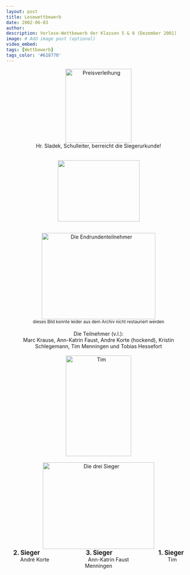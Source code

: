 ```yaml
---
layout: post
title: Lesewettbewerb
date: 2002-06-03
author:
description: Vorlese-Wettbewerb der Klassen 5 & 6 (Dezember 2001)
image: # Add image post (optional)
video_embed:
tags: [Wettbewerb]
tags_color: '#618770'
---
```


<div style="text-align: center;">
  <img id="Bild68" height="201" width="180" src="{{site.baseurl}}/Lese-Wettbewerb_files/Preisverleihung.JPG" border="0" alt="Preisverleihung">
  <br>Hr. Sladek, Schulleiter,  berreicht die Siegerurkunde!<br><br>

  <img id="Bild67" height="167" width="223" src="{{site.baseurl}}/Lese-Wettbewerb_files/Publikum.JPG" border="0"><br><br>

<img id="Bild69" height="235" width="310" src="{{site.baseurl}}/images/alle_Sieger.png" border="0" alt="Die Endrundenteilnehmer">
<br><small>dieses Bild konnte leider aus dem Archiv nicht restauriert werden</small><br>
<br>Die Teilnehmer (v.l.): <br>
Marc Krause, Ann-Katrin Faust, Andre Korte (hockend), Kristin Schlegemann, Tim Menningen und Tobias Hessefort<br><br>


  <img id="Bild70" height="274" width="178" src="{{site.baseurl}}/Lese-Wettbewerb_files/der_sieger.JPG" border="0" alt="Tim ">
  <br><br>

  <img id="Bild71" height="236" width="304" src="{{site.baseurl}}/Lese-Wettbewerb_files/drei_Sieger.JPG" border="0" alt="Die drei Sieger">
  <br>
  <b style="font-size: larger;">2. Sieger &emsp;&emsp;&emsp;&emsp;&emsp;&emsp;&emsp; 3. Sieger &emsp;&emsp;&emsp;&emsp;&emsp;&emsp;&emsp; 1. Sieger</b><br>
  André Korte &emsp;&emsp;&emsp;&emsp;&emsp;&emsp;&emsp; Ann-Katrin Faust &emsp;&emsp;&emsp;&emsp;&emsp;&emsp;&emsp; Tim Menningen
</div>


